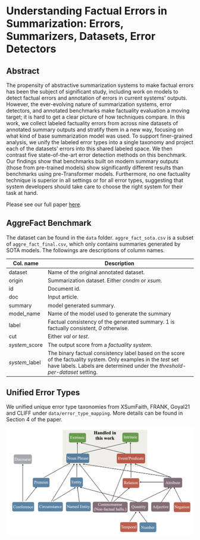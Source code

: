 # Understanding Factual Errors in Summarization: Errors, Summarizers, Datasets, Error Detectors

## Abstract

The propensity of abstractive summarization systems to make factual errors has been the subject of significant study, including work on models to detect factual errors and annotation of errors in current systems' outputs. However, the ever-evolving nature of summarization systems, error detectors, and annotated benchmarks make factuality evaluation a moving target; it is hard to get a clear picture of how techniques compare. In this work, we collect labeled factuality errors from across nine datasets of annotated summary outputs and stratify them in a new way, focusing on what kind of base summarization model was used. To support finer-grained analysis, we unify the labeled error types into a single taxonomy and project each of the datasets' errors into this shared labeled space. We then contrast five state-of-the-art error detection methods on this benchmark. Our findings show that benchmarks built on modern summary outputs (those from pre-trained models) show significantly different results than benchmarks using pre-Transformer models. Furthermore, no one factuality technique is superior in all settings or for all error types, suggesting that system developers should take care to choose the right system for their task at hand.

Please see our full paper [here](https://arxiv.org/pdf/2205.12854v1.pdf).

## AggreFact Benchmark

The dataset can be found in the `data` folder. `aggre_fact_sota.csv` is a subset of `aggre_fact_final.csv`, which only contains summaries generated by SOTA models. The followings are descriptions of column names.

|Col. name | Description |
|--|--|
|dataset|Name of the original annotated dataset.|
|origin | Summarization dataset. Either *cnndm* or *xsum*. |
|id| Document id.|
|doc| Input article. |
|summary| model generated summary.|
|model_name| Name of the model used to generate the summary|
|label|Factual consistency of the generated summary. 1 is factually consistent, *0* otherwise.|
|cut| Either *val* or *test*.|
|*system*_score| The output score from a *factuality system*.|
|*system*_label| The binary factual consistency label based on the score of the factuality system. Only examples in the *test* set have labels. Labels are determined under the *threshold-per-dataset* setting.

## Unified Error Types

We unified unique error type taxonomies from XSumFaith, FRANK, Goyal21 and CLIFF under `data/error_type_mapping`. More details can be found in Section 4 of the paper.

<img src="images/error_mapping.png" width="600">